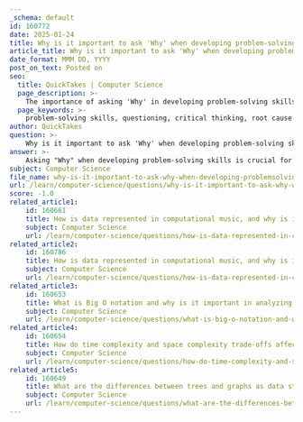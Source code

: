 ```yaml
---
_schema: default
id: 160772
date: 2025-01-24
title: Why is it important to ask 'Why' when developing problem-solving skills?
article_title: Why is it important to ask 'Why' when developing problem-solving skills?
date_format: MMM DD, YYYY
post_on_text: Posted on
seo:
  title: QuickTakes | Computer Science
  page_description: >-
    The importance of asking 'Why' in developing problem-solving skills includes deepening understanding, fostering critical thinking, exploring alternatives, facilitating learning and growth, enhancing communication and collaboration, and identifying assumptions for more effective solutions.
  page_keywords: >-
    problem-solving skills, questioning, critical thinking, root cause analysis, exploration of alternatives, learning and growth, communication, collaboration, assumptions, innovative solutions
author: QuickTakes
question: >-
    Why is it important to ask 'Why' when developing problem-solving skills?
answer: >-
    Asking "Why" when developing problem-solving skills is crucial for several reasons:\n\n1. **Deepens Understanding**: By questioning the underlying reasons behind a problem, individuals can gain a deeper understanding of the issue at hand. This understanding is essential for identifying the root cause rather than just addressing symptoms. For instance, if a product is underperforming, asking "Why is this happening?" can lead to insights about market fit, customer needs, or production issues.\n\n2. **Encourages Critical Thinking**: The act of questioning fosters critical thinking, which is vital for effective problem-solving. It prompts individuals to analyze information, evaluate different perspectives, and synthesize data to form well-rounded conclusions. This analytical approach enhances decision-making capabilities, allowing for more informed and effective solutions.\n\n3. **Promotes Exploration of Alternatives**: Asking "Why" encourages exploration of various problem-solving strategies. It opens the door to considering multiple solutions and evaluating their potential effectiveness. This is particularly important in complex scenarios where a single solution may not suffice.\n\n4. **Facilitates Learning and Growth**: Engaging in a questioning mindset helps individuals learn from their experiences. By reflecting on past problems and asking "Why" certain outcomes occurred, one can develop better strategies for future challenges. This iterative learning process is essential for continuous improvement in problem-solving skills.\n\n5. **Enhances Communication and Collaboration**: In team settings, asking "Why" can stimulate discussion and collaboration. It encourages team members to share their insights and perspectives, leading to a more comprehensive understanding of the problem and fostering a collaborative environment for finding solutions.\n\n6. **Identifies Assumptions**: Often, problems are based on assumptions that may not hold true. By questioning these assumptions, individuals can challenge their own biases and preconceptions, leading to more innovative and effective solutions.\n\nIn summary, asking "Why" is a fundamental aspect of developing problem-solving skills. It enhances understanding, promotes critical thinking, encourages exploration of alternatives, facilitates learning, improves communication, and helps identify assumptions. This questioning approach ultimately leads to more effective and sustainable solutions in various contexts, from personal challenges to professional environments.
subject: Computer Science
file_name: why-is-it-important-to-ask-why-when-developing-problemsolving-skills.md
url: /learn/computer-science/questions/why-is-it-important-to-ask-why-when-developing-problemsolving-skills
score: -1.0
related_article1:
    id: 160661
    title: How is data represented in computational music, and why is it important?
    subject: Computer Science
    url: /learn/computer-science/questions/how-is-data-represented-in-computational-music-and-why-is-it-important
related_article2:
    id: 160786
    title: How is data represented in computational music, and why is it important?
    subject: Computer Science
    url: /learn/computer-science/questions/how-is-data-represented-in-computational-music-and-why-is-it-important
related_article3:
    id: 160653
    title: What is Big O notation and why is it important in analyzing algorithms?
    subject: Computer Science
    url: /learn/computer-science/questions/what-is-big-o-notation-and-why-is-it-important-in-analyzing-algorithms
related_article4:
    id: 160654
    title: How do time complexity and space complexity trade-offs affect algorithm performance?
    subject: Computer Science
    url: /learn/computer-science/questions/how-do-time-complexity-and-space-complexity-tradeoffs-affect-algorithm-performance
related_article5:
    id: 160649
    title: What are the differences between trees and graphs as data structures?
    subject: Computer Science
    url: /learn/computer-science/questions/what-are-the-differences-between-trees-and-graphs-as-data-structures
---
```


&nbsp;